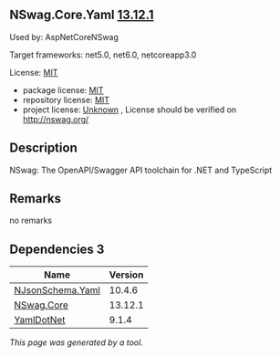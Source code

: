 NSwag.Core.Yaml [13.12.1](https://www.nuget.org/packages/NSwag.Core.Yaml/13.12.1)
--------------------

Used by: AspNetCoreNSwag

Target frameworks: net5.0, net6.0, netcoreapp3.0

License: [MIT](../../../../licenses/mit) 

- package license: [MIT](https://licenses.nuget.org/MIT) 
- repository license: [MIT](https://github.com/RicoSuter/NSwag.git) 
- project license: [Unknown](http://nswag.org/) , License should be verified on http://nswag.org/

Description
-----------
NSwag: The OpenAPI/Swagger API toolchain for .NET and TypeScript

Remarks
-----------
no remarks


Dependencies 3
-----------

|Name|Version|
|----------|:----|
|[NJsonSchema.Yaml](../../../../packages/nuget.org/njsonschema.yaml/10.4.6)|10.4.6|
|[NSwag.Core](../../../../packages/nuget.org/nswag.core/13.12.1)|13.12.1|
|[YamlDotNet](../../../../packages/nuget.org/yamldotnet/9.1.4)|9.1.4|

*This page was generated by a tool.*
